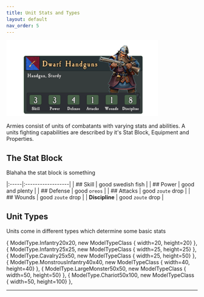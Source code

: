 ```yaml
---
title: Unit Stats and Types
layout: default
nav_order: 5
---
```

<img src="../assets/images/unitcard.png" width="400">

Armies consist of units of combatants with varying stats and abilities. A units fighting capabilities are described by it's Stat Block, Equipment and Properties.


## The Stat Block
Blahaha the stat block is something

|:-----|:------------------|
| ## Skill           | good swedish fish |
| ## Power | good and plenty   |
| ## Defense           | good `oreos`      |
| ## Attacks         | good `zoute` drop |
| ## Wounds         | good `zoute` drop |
| **Discipline**         | good `zoute` drop |




## Unit Types
Units come in different types which determine some basic stats

  { ModelType.Infantry20x20, new ModelTypeClass { width=20, height=20} },
            { ModelType.Infantry25x25, new ModelTypeClass { width=25, height=25} },
            { ModelType.Cavalry25x50, new ModelTypeClass { width=25, height=50} },
            { ModelType.MonstrousInfantry40x40, new ModelTypeClass { width=40, height=40} },
            { ModelType.LargeMonster50x50, new ModelTypeClass { width=50, height=50} },
            { ModelType.Chariot50x100, new ModelTypeClass { width=50, height=100} },

----